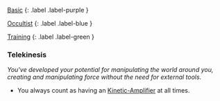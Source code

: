
[Basic](Game/Progress#Basic)
{: .label .label-purple }

[Occultist](Game/Occultist)
{: .label .label-blue }

[Training](Game/Progress#Training)
{: .label .label-green }
### Telekinesis
*You've developed your potential for manipulating the world around you, creating and manipulating force without the need for external tools.*
* You always count as having an [Kinetic-Amplifier](Game/Blocks/Kinetic-Amplifier) at all times.

